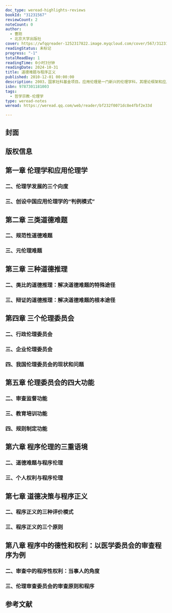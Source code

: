 ```yaml
---
doc_type: weread-highlights-reviews
bookId: "31231567"
reviewCount: 2
noteCount: 0
author:
  - 曹刚
  - 北京大学出版社
cover: https://wfqqreader-1252317822.image.myqcloud.com/cover/567/31231567/t7_31231567.jpg
readingStatus: 未标记
progress: "-1"
totalReadDay: 1
readingTime: 0小时3分钟
readingDate: 2024-10-31
title: 道德难题与程序正义
published: 2010-12-01 00:00:00
description: 2003，国家社科基金项目。应用伦理是一门新兴的伦理学科，其理论框架和应用模式都在探讨中。本研究在揭示应用伦理学的性质、特征和应用模式的基础上，运用新的研究方法，探讨了应用伦理学中的三类道德难题和三种道德推理，并试图以程序正义为中心，通过伦理委员会的平台，为解决充满道德歧义的现实问题提供一条可行的、合理的途径。该研究不但为应用伦理学基础理论的研究提供了新成果，还为我国的不同领域的伦理委员会的建立及其道德决策提供有益的参考。
isbn: 9787301181003
tags:
  - 哲学宗教-伦理学
type: weread-notes
weread: https://weread.qq.com/web/reader/bf232f0071dc8e4fbf2e33d

---
```



## 封面

## 版权信息

## 第一章 伦理学和应用伦理学

### 二、伦理学发展的三个向度

### 三、创设中国应用伦理学的“判例模式”

## 第二章 三类道德难题

### 二、规范性道德难题

### 三、元伦理难题

## 第三章 三种道德推理

### 二、类比的道德推理：解决道德难题的特殊途径

### 三、辩证的道德推理：解决道德难题的根本途径

## 第四章 三个伦理委员会

### 二、行政伦理委员会

### 三、企业伦理委员会

### 四、我国伦理委员会的现状和问题

## 第五章 伦理委员会的四大功能

### 二、审查监督功能

### 三、教育培训功能

### 四、规则制定功能

## 第六章 程序伦理的三重语境

### 二、道德难题与程序伦理

### 三、个人权利与程序伦理

## 第七章 道德决策与程序正义

### 二、程序正义的三种评价模式

### 三、程序正义的三个原则

## 第八章 程序中的德性和权利：以医学委员会的审查程序为例

### 二、审查中的程序性权利：当事人的角度

### 三、伦理审查委员会的审查原则和程序

## 参考文献

